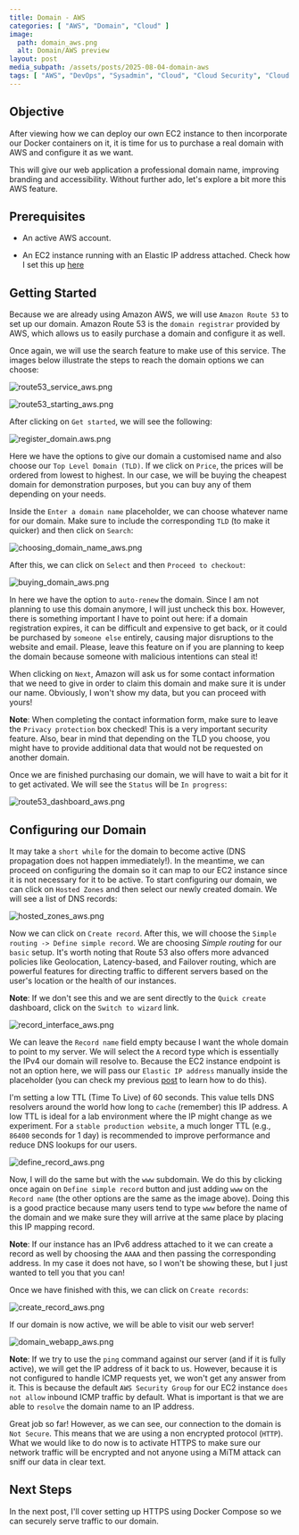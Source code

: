```yaml
---
title: Domain - AWS
categories: [ "AWS", "Domain", "Cloud" ]
image:
  path: domain_aws.png
  alt: Domain/AWS preview
layout: post
media_subpath: /assets/posts/2025-08-04-domain-aws
tags: [ "AWS", "DevOps", "Sysadmin", "Cloud", "Cloud Security", "Cloud Management", "Domain" ]
---
```


## Objective

After viewing how we can deploy our own EC2 instance to then incorporate our Docker containers on it, it is time for us to purchase a real domain with AWS and configure it as we want. 

This will give our web application a professional domain name, improving branding and accessibility. Without further ado, let's explore a bit more this AWS feature.
## Prerequisites

- An active AWS account.

- An EC2 instance running with an Elastic IP address attached. Check how I set this up [here](https://xycxz.github.io/ec2-aws/)
## Getting Started

Because we are already using Amazon AWS, we will use `Amazon Route 53` to set up our domain. Amazon Route 53 is the `domain registrar` provided by AWS, which allows us to easily purchase a domain and configure it as well.

Once again, we will use the search feature to make use of this service. The images below illustrate the steps to reach the domain options we can choose:

![route53_service_aws.png](route53_service.png)

![route53_starting_aws.png](route53_starting_aws.png)

After clicking on `Get started`, we will see the following:

![register_domain.aws.png](register_domain_aws.png)

Here we have the options to give our domain a customised name and also choose our `Top Level Domain (TLD)`. If we click on `Price`, the prices will be ordered from lowest to highest. In our case, we will be buying the cheapest domain for demonstration purposes, but you can buy any of them depending on your needs.

Inside the `Enter a domain name` placeholder, we can choose whatever name for our domain. Make sure to include the corresponding `TLD` (to make it quicker) and then click on `Search`:

![choosing_domain_name_aws.png](choosing_domain_name_aws.png)

After this, we can click on `Select` and then `Proceed to checkout`:

![buying_domain_aws.png](buying_domain_aws.png)

In here we have the option to `auto-renew` the domain. Since I am not planning to use this domain anymore, I will just uncheck this box. However, there is something important I have to point out here: if a domain registration expires, it can be difficult and expensive to get back, or it could be purchased by `someone else` entirely, causing major disruptions to the website and email. Please, leave this feature on if you are planning to keep the domain because someone with malicious intentions can steal it!

When clicking on `Next`, Amazon will ask us for some contact information that we need to give in order to claim this domain and make sure it is under our name. Obviously, I won't show my data, but you can proceed with yours!

**Note**: When completing the contact information form, make sure to leave the `Privacy protection` box checked! This is a very important security feature. Also, bear in mind that depending on the TLD you choose, you might have to provide additional data that would not be requested on another domain.

Once we are finished purchasing our domain, we will have to wait a bit for it to get activated. We will see the `Status` will be `In progress`:

![route53_dashboard_aws.png](route53_dashboard_aws.png)
## Configuring our Domain

It may take a `short while` for the domain to become active (DNS propagation does not happen immediately!). In the meantime, we can proceed on configuring the domain so it can map to our EC2 instance since it is not necessary for it to be active. To start configuring our domain, we can click on `Hosted Zones` and then select our newly created domain. We will see a list of DNS records:

![hosted_zones_aws.png](hosted_zones_aws.png)

Now we can click on `Create record`. After this, we will choose the `Simple routing -> Define simple record`. We are choosing _Simple routing_ for our `basic` setup. It's worth noting that Route 53 also offers more advanced policies like Geolocation, Latency-based, and Failover routing, which are powerful features for directing traffic to different servers based on the user's location or the health of our instances.

**Note**: If we don't see this and we are sent directly to the `Quick create` dashboard, click on the `Switch to wizard` link.

![record_interface_aws.png](record_interface_aws.png)

We can leave the `Record name` field empty because I want the whole domain to point to my server. We will select the `A` record type which is essentially the IPv4 our domain will resolve to. Because the EC2 instance endpoint is not an option here, we will pass our `Elastic IP address` manually inside the placeholder (you can check my previous [post](https://xycxz.github.io/ec2-aws/) to learn how to do this).

I'm setting a low TTL (Time To Live) of 60 seconds. This value tells DNS resolvers around the world how long to `cache` (remember) this IP address. A low TTL is ideal for a lab environment where the IP might change as we experiment. For a `stable production website`, a much longer TTL (e.g., `86400` seconds for 1 day) is recommended to improve performance and reduce DNS lookups for our users.

![define_record_aws.png](define_record_aws.png)

Now, I will do the same but with the `www` subdomain. We do this by clicking once again on `Define simple record` button and just adding `www` on the `Record name` (the other options are the same as the image above). Doing this is a good practice because many users tend to type `www` before the name of the domain and we make sure they will arrive at the same place by placing this IP mapping record.

**Note**: If our instance has an IPv6 address attached to it we can create a record as well by choosing the `AAAA` and then passing the corresponding address. In my case it does not have, so I won't be showing these, but I just wanted to tell you that you can!

Once we have finished with this, we can click on `Create records`:

![create_record_aws.png](create_record_aws.png)

If our domain is now active, we will be able to visit our web server!

![domain_webapp_aws.png](domain_webapp_aws.png)

**Note**: If we try to use the `ping` command against our server (and if it is fully active), we will get the IP address of it back to us. However, because it is not configured to handle ICMP requests yet, we won't get any answer from it. This is because the default `AWS Security Group` for our EC2 instance `does not allow` inbound ICMP traffic by default. What is important is that we are able to `resolve` the domain name to an IP address.

Great job so far! However, as we can see, our connection to the domain is `Not Secure`. This means that we are using a non encrypted protocol (`HTTP`). What we would like to do now is to activate HTTPS to make sure our network traffic will be encrypted and not anyone using a MiTM attack can sniff our data in clear text. 
## Next Steps

In the next post, I'll cover setting up HTTPS using Docker Compose so we can securely serve traffic to our domain.